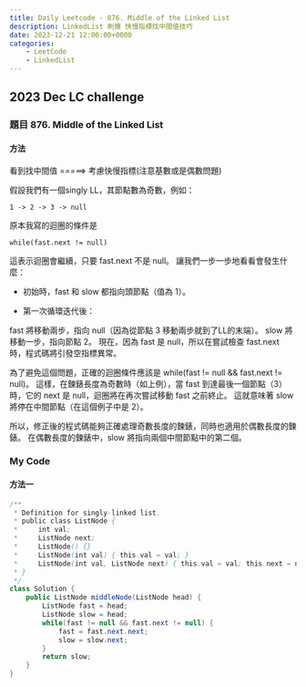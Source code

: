 ```yaml
---
title: Daily Leetcode - 876. Middle of the Linked List
description: LinkedList 刷爆 快慢指標找中間值技巧
date: 2023-12-21 12:00:00+0000
categories:
    - LeetCode
    - LinkedList
---
```


##  2023 Dec LC challenge


### 題目 876. Middle of the Linked List

#### 方法

看到找中間值 =====> 考慮快慢指標(注意基數或是偶數問題)

假設我們有一個singly LL，其節點數為奇數，例如：
```
1 -> 2 -> 3 -> null
```

原本我寫的迴圈的條件是
``` 
while(fast.next != null)
```
這表示迴圈會繼續，只要 fast.next 不是 null。 讓我們一步一步地看看會發生什麼：

* 初始時，fast 和 slow 都指向頭節點（值為 1）。

* 第一次循環迭代後：

fast 將移動兩步，指向 null（因為從節點 3 移動兩步就到了LL的末端）。
slow 將移動一步，指向節點 2。
現在，因為 fast 是 null，所以在嘗試檢查 fast.next 時，程式碼將引發空指標異常。

為了避免這個問題，正確的迴圈條件應該是 while(fast != null && fast.next != null)。 這樣，在鍊錶長度為奇數時（如上例），當 fast 到達最後一個節點（3）時，它的 next 是 null，迴圈將在再次嘗試移動 fast 之前終止。 這就意味著 slow 將停在中間節點（在這個例子中是 2）。

所以，修正後的程式碼能夠正確處理奇數長度的鍊錶，同時也適用於偶數長度的鍊錶。 
在偶數長度的鍊錶中，slow 將指向兩個中間節點中的第二個。


### My Code

#### 方法一

```java
/**
 * Definition for singly-linked list.
 * public class ListNode {
 *     int val;
 *     ListNode next;
 *     ListNode() {}
 *     ListNode(int val) { this.val = val; }
 *     ListNode(int val, ListNode next) { this.val = val; this.next = next; }
 * }
 */
class Solution {
    public ListNode middleNode(ListNode head) {
        ListNode fast = head;
        ListNode slow = head;
        while(fast != null && fast.next != null) {
            fast = fast.next.next;
            slow = slow.next; 
        }
        return slow;
    }
}
```

